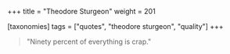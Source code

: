 +++
title = "Theodore Sturgeon"
weight = 201

[taxonomies]
tags = ["quotes", "theodore sturgeon", "quality"]
+++

> "Ninety percent of everything is crap."
